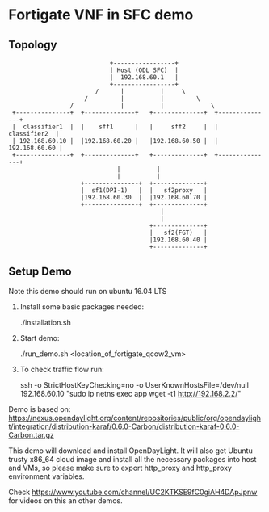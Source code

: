 Fortigate VNF in SFC demo
===========================


Topology
-------

                                +-----------------+
                                | Host (ODL SFC)  |
                                |  192.168.60.1   |
                                +-----------------+
                            /      |          |     \
                         /         |          |         \
                     /             |          |             \
     +---------------+  +--------------+   +--------------+  +---------------+
     |  classifier1  |  |    sff1      |   |     sff2     |  |  classifier2  |
     | 192.168.60.10 |  |192.168.60.20 |   |192.168.60.50 |  | 192.168.60.60 |
     +---------------+  +--------------+   +--------------+  +---------------+
                                  |          |
                                  |          |
                        +---------------+  +--------------+
                        |  sf1(DPI-1)   |  |   sf2proxy   |
                        |192.168.60.30  |  |192.168.60.70 |
                        +---------------+  +--------------+
                                              |
                                              |
                                           +--------------+
                                           |   sf2(FGT)   |
                                           |192.168.60.40 |
                                           +--------------+

Setup Demo
----------
Note this demo should run on ubuntu 16.04 LTS

   1. Install some basic packages needed:

      ./installation.sh

   2. Start demo:

      ./run_demo.sh <location_of_fortigate_qcow2_vm>

   3. To check traffic flow run:

      ssh -o StrictHostKeyChecking=no -o UserKnownHostsFile=/dev/null 192.168.60.10 "sudo ip netns exec app wget -t1 http://192.168.2.2/"


Demo is based on: https://nexus.opendaylight.org/content/repositories/public/org/opendaylight/integration/distribution-karaf/0.6.0-Carbon/distribution-karaf-0.6.0-Carbon.tar.gz

This demo will download and install OpenDayLight. It will also get Ubuntu trusty x86_64 cloud image and install all the necessary packages into host and VMs, so please make sure to export http_proxy and http_proxy environment variables.


Check https://www.youtube.com/channel/UC2KTKSE9fC0giAH4DApJpnw for videos on this an other demos.
